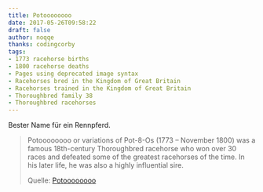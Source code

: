 ```yaml
---
title: Potoooooooo
date: 2017-05-26T09:58:22
draft: false
author: noqqe
thanks: codingcorby
tags:
- 1773 racehorse births
- 1800 racehorse deaths
- Pages using deprecated image syntax
- Racehorses bred in the Kingdom of Great Britain
- Racehorses trained in the Kingdom of Great Britain
- Thoroughbred family 38
- Thoroughbred racehorses
---
```


Bester Name für ein Rennpferd.

> Potoooooooo or variations of Pot-8-Os (1773 – November 1800) was a famous
> 18th-century Thoroughbred racehorse who won over 30 races and defeated some of
> the greatest racehorses of the time. In his later life, he was also a highly
> influential sire.
>
> Quelle: [Potoooooooo](https://en.wikipedia.org/wiki/Potoooooooo)
